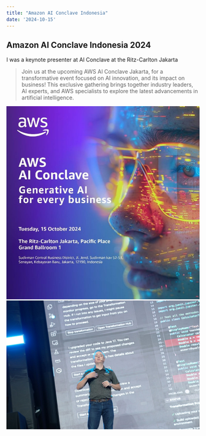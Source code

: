 ```yaml
---
title: "Amazon AI Conclave Indonesia"
date: '2024-10-15'
---
```


## Amazon AI Conclave Indonesia 2024

I was a keynote presenter at AI Conclave at the Ritz-Carlton Jakarta 

> Join us at the upcoming AWS AI Conclave Jakarta, for a transformative event focused on AI innovation, and its impact on business! This exclusive gathering brings together industry leaders, AI experts, and AWS specialists to explore the latest advancements in artificial intelligence.

![Event Poster](poster.jpeg)
![Keynote Presentation](image.png)